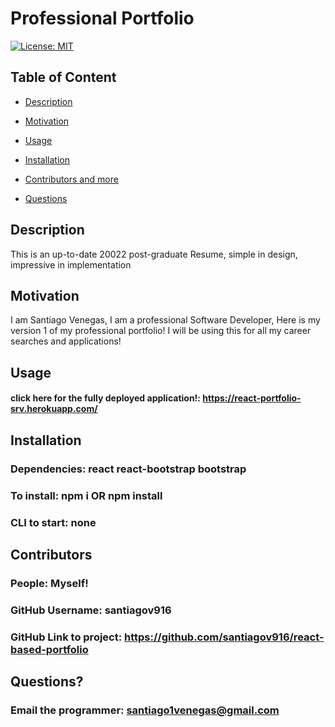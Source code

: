   # Professional Portfolio

  [![License: MIT](https://img.shields.io/badge/License-MIT-yellow.svg)](https://opensource.org/licenses/MIT)
  
  ## Table of Content
  
  * [Description](#description)
  
  * [Motivation](#motivation)
  
  * [Usage](#usage)
  
  * [Installation](#Installation)
  
  * [Contributors and more](#contributors)
  
  * [Questions](#questions)

  ## Description

  This is an up-to-date 20022 post-graduate Resume, simple in design, impressive in implementation
  
  ## Motivation

  I am Santiago Venegas, I am a professional Software Developer, Here is my version 1 of my professional portfolio! I will be using this for all my career searches and applications!

  ## Usage

  #### click here for the fully deployed application!: https://react-portfolio-srv.herokuapp.com/

  ## Installation 

  ### Dependencies: react react-bootstrap bootstrap
  ### To install: npm i OR npm install
  ### CLI to start: none 

  ## Contributors

  ### People: Myself!
  ### GitHub Username: santiagov916
  ### GitHub Link to project: https://github.com/santiagov916/react-based-portfolio

  ## Questions?

  ### Email the programmer: santiago1venegas@gmail.com